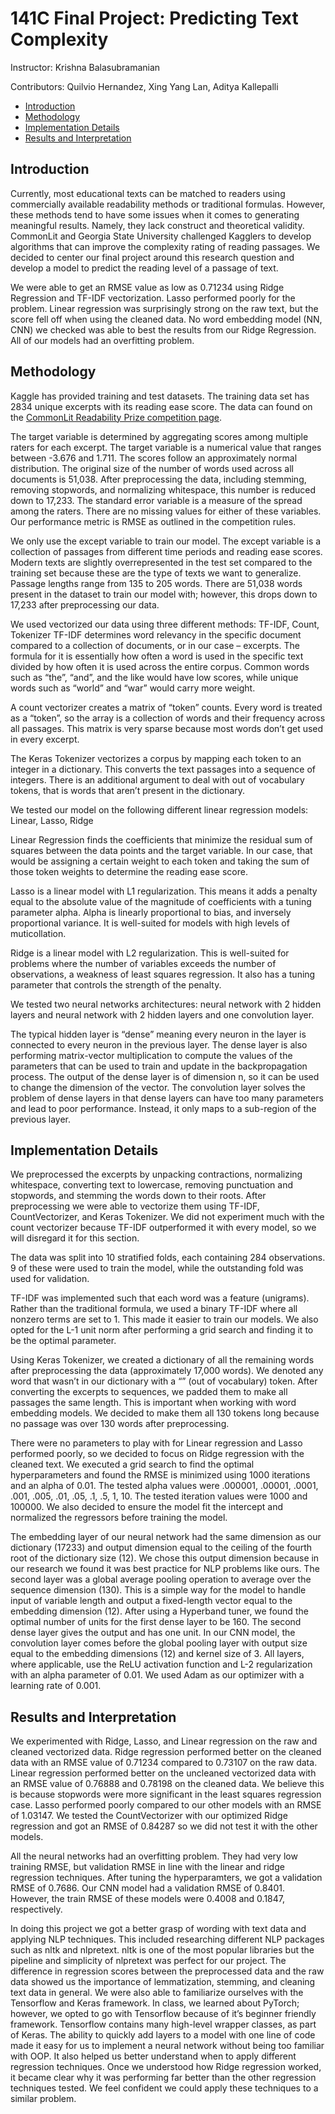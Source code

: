 # 141C Final Project: Predicting Text Complexity
Instructor: Krishna Balasubramanian

Contributors: Quilvio Hernandez, Xing Yang Lan, Aditya Kallepalli

- [Introduction](#introduction)
- [Methodology](#methodology)
- [Implementation Details](#implementation-details)
- [Results and Interpretation](#results-and-interpretation)

## Introduction

Currently, most educational texts can be matched to readers using commercially available readability methods or traditional formulas. However, these methods tend to have some issues when it comes to generating meaningful results. Namely, they lack construct and theoretical validity. CommonLit and Georgia State University  challenged Kagglers to develop algorithms that can improve the complexity rating of reading passages. We decided to center our final project around this research question and develop a model to predict the reading level of a passage of text.

We were able to get an RMSE value as low as 0.71234 using Ridge Regression and TF-IDF vectorization. Lasso performed poorly for the problem. Linear regression was surprisingly strong on the raw text, but the score fell off when using the cleaned data. No word embedding model (NN, CNN) we checked was able to best the results from our Ridge Regression. All of our models had an overfitting problem.

## Methodology
Kaggle has provided training and test datasets. The training data set has 2834 unique excerpts with its reading ease score. The data can found on the [CommonLit Readability Prize competition page](https://www.kaggle.com/c/commonlitreadabilityprize/data).

The target variable is determined by aggregating scores among multiple raters for each excerpt. The target variable is a numerical value that ranges between -3.676 and 1.711. The
scores follow an approximately normal distribution. The original size of the number of words used across all documents is 51,038. After preprocessing the data, including stemming, removing stopwords, and normalizing whitespace, this number is reduced down to 17,233. The standard error variable is a measure of the spread among the raters. There are no missing values for either of these variables. Our performance metric is RMSE as outlined in the competition rules.

We only use the except variable to train our model. The except variable is a collection of passages from different time periods and reading ease scores. Modern texts are slightly
overrepresented in the test set compared to the training set because these are the type of texts we want to generalize. Passage lengths range from 135 to 205 words. There are 51,038 words present in the dataset to train our model with; however, this drops down to 17,233 after preprocessing our data.

We used vectorized our data using three different methods: TF-IDF, Count, Tokenizer
TF-IDF determines word relevancy in the specific document compared to a collection of documents, or in our case – excerpts. The formula for it is essentially how often a word is used in the specific text divided by how often it is used across the entire corpus. Common words such as
 “the”, “and”, and the like would have low scores, while unique words such as “world” and “war” would carry more weight.

A count vectorizer creates a matrix of “token” counts. Every word is treated as a “token”, so the array is a collection of words and their frequency across all passages. This matrix is very sparse because most words don’t get used in every excerpt.

The Keras Tokenizer vectorizes a corpus by mapping each token to an integer in a dictionary. This converts the text passages into a sequence of integers. There is an additional argument to deal with out of vocabulary tokens, that is words that aren’t present in the dictionary.

We tested our model on the following different linear regression models: Linear, Lasso, Ridge

Linear Regression finds the coefficients that minimize the residual sum of squares between the data points and the target variable. In our case, that would be assigning a certain weight to each token and taking the sum of those token weights to determine the reading ease score.

Lasso is a linear model with L1 regularization. This means it adds a penalty equal to the absolute value of the magnitude of coefficients with a tuning parameter alpha. Alpha is linearly proportional to bias, and inversely proportional variance. It is well-suited for models with high levels of muticollation.

Ridge is a linear model with L2 regularization. This is well-suited for problems where the number of variables exceeds the number of observations, a weakness of least squares regression. It also has a tuning parameter that controls the strength of the penalty.

We tested two neural networks architectures: neural network with 2 hidden layers and neural network with 2 hidden layers and one convolution layer.

The typical hidden layer is “dense” meaning every neuron in the layer is connected to every neuron in the previous layer. The dense layer is also performing matrix-vector multiplication to compute the values of the parameters that can be used to train and update in the backpropagation process. The output of the dense layer is of dimension n, so it can be used to change the dimension of the vector. The convolution layer solves the problem of dense layers in that dense layers can have too many parameters and lead to poor performance. Instead, it only maps to a sub-region of the previous layer.

## Implementation Details
We preprocessed the excerpts by unpacking contractions, normalizing whitespace, converting text to lowercase, removing punctuation and stopwords, and stemming the words down to their
 roots. After preprocessing we were able to vectorize them using TF-IDF, CountVectorizer, and Keras Tokenizer. We did not experiment much with the count vectorizer because TF-IDF outperformed it with every model, so we will disregard it for this section.

The data was split into 10 stratified folds, each containing 284 observations. 9 of these were used to train the model, while the outstanding fold was used for validation.

TF-IDF was implemented such that each word was a feature (unigrams). Rather than the traditional formula, we used a binary TF-IDF where all nonzero terms are set to 1. This made it easier to train our models. We also opted for the L-1 unit norm after performing a grid search and finding it to be the optimal parameter.

Using Keras Tokenizer, we created a dictionary of all the remaining words after preprocessing the data (approximately 17,000 words). We denoted any word that wasn’t in our dictionary with a “<OOV>” (out of vocabulary) token. After converting the excerpts to sequences, we padded them to make all passages the same length. This is important when working with word embedding models. We decided to make them all 130 tokens long because no passage was over 130 words after preprocessing.

There were no parameters to play with for Linear regression and Lasso performed poorly, so we decided to focus on Ridge regression with the cleaned text. We executed a grid search to find the optimal hyperparameters and found the RMSE is minimized using 1000 iterations and an alpha of 0.01. The tested alpha values were .000001, .00001, .0001, .001, .005, .01, .05, .1, .5, 1, 10. The tested iteration values were 1000 and 100000. We also decided to ensure the model fit the intercept and normalized the regressors before training the model.

The embedding layer of our neural network had the same dimension as our dictionary (17233) and output dimension equal to the ceiling of the fourth root of the dictionary size (12). We chose this output dimension because in our research we found it was best practice for NLP problems like ours. The second layer was a global average pooling operation to average over the sequence dimension (130). This is a simple way for the model to handle input of variable length and output a fixed-length vector equal to the embedding dimension (12). After using a Hyperband tuner, we found the optimal number of units for the first dense layer to be 160. The second dense layer gives the output and has one unit. In our CNN model, the convolution layer comes before the global pooling layer with output size equal to the embedding dimensions (12) and kernel size of 3. All layers, where applicable, use the ReLU activation function and L-2 regularization with an alpha parameter of 0.01. We used Adam as our optimizer with a learning rate of 0.001.

## Results and Interpretation
We experimented with Ridge, Lasso, and Linear regression on the raw and cleaned vectorized data. Ridge regression performed better on the cleaned data with an RMSE value of 0.71234 compared to 0.73107 on the raw data. Linear regression performed better on the uncleaned vectorized data with an RMSE value of 0.76888 and 0.78198 on the cleaned data. We believe this is because stopwords were more significant in the least squares regression case. Lasso performed poorly compared to our other models with an RMSE of 1.03147. We tested the CountVectorizer with our optimized Ridge regression and got an RMSE of 0.84287 so we did not test it with the other models.

All the neural networks had an overfitting problem. They had very low training RMSE, but validation RMSE in line with the linear and ridge regression techniques. After tuning the hyperparamters, we got a validation RMSE of 0.7686. Our CNN model had a validation RMSE of 0.8401. However, the train RMSE of these models were 0.4008 and 0.1847, respectively.

In doing this project we got a better grasp of wording with text data and applying NLP techniques. This included researching different NLP packages such as nltk and nlpretext. nltk is one of the most popular libraries but the pipeline and simplicity of nlpretext was perfect for our project. The difference in regression scores between the preprocessed data and the raw data showed us the importance of lemmatization, stemming, and cleaning text data in general. We were also able to familiarize ourselves with the Tensorflow and Keras framework. In class, we learned about PyTorch; however, we opted to go with Tensorflow because of it’s beginner friendly framework. Tensorflow contains many high-level wrapper classes, as part of Keras. The ability to quickly add layers to a model with one line of code made it easy for us to implement a neural network without being too familiar with OOP. It also helped us better understand when to apply different regression techniques. Once we understood how Ridge regression worked, it became clear why it was performing far better than the other regression techniques tested. We feel confident we could apply these techniques to a similar problem.
